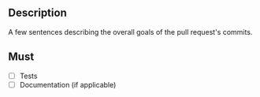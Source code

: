 ## Description
A few sentences describing the overall goals of the pull request's commits.
## Must
- [ ] Tests
- [ ] Documentation (if applicable)
